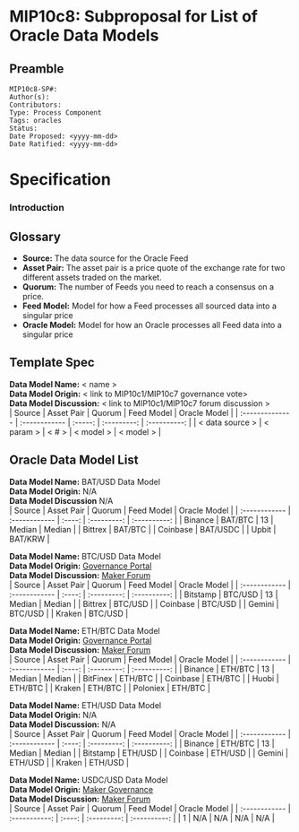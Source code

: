 # MIP10c8: Subproposal for List of Oracle Data Models

## Preamble
```
MIP10c8-SP#: 
Author(s):
Contributors:
Type: Process Component
Tags: oracles
Status:
Date Proposed: <yyyy-mm-dd>
Date Ratified: <yyyy-mm-dd>
```

# Specification

### Introduction

## Glossary

- **Source:** The data source for the Oracle Feed
- **Asset Pair:** The asset pair is a price quote of the exchange rate for two different assets traded on the market.
- **Quorum:** The number of Feeds you need to reach a consensus on a price.
- **Feed Model:**  Model for how a Feed processes all sourced data into a singular price
- **Oracle Model:** Model for how an Oracle processes all Feed data into a singular price

## Template Spec

**Data Model Name:** < name >   
**Data Model Origin:** < link to MIP10c1/MIP10c7 governance vote>   
**Data Model Discussion:** < link to MIP10c1/MIP10c7 forum discussion >   
|      Source     |  Asset Pair   |  Quorum | Feed Model  | Oracle Model |
| :-------------- | :------------ | :-----: | :---------: | :----------: |
| < data source > |   < param >   |  < # >  |  < model >  |  < model >   |


## Oracle Data Model List

**Data Model Name:** BAT/USD Data Model   
**Data Model Origin:** N/A   
**Data Model Discussion** N/A   
|    Source     |  Asset Pair   | Quorum | Feed Model  | Oracle Model |
| :------------ | :------------ | :----: | :---------: | :----------: |
|   Binance     |    BAT/BTC    |   13   |    Median   |    Median    |
|   Bittrex     |    BAT/BTC    |
|   Coinbase    |    BAT/USDC   |
|   Upbit       |    BAT/KRW    |

**Data Model Name:** BTC/USD Data Model   
**Data Model Origin:** [Governance Portal](https://vote.makerdao.com/polling-proposal/qmealoapl7e1yzabsobg9wckj3bs8hb8pgquc5jx7r8qpo)   
**Data Model Discussion:** [Maker Forum](https://forum.makerdao.com/t/proposal-btcusd-oracle-set-protocol-dydx/2011/14)   
|    Source     |  Asset Pair   | Quorum | Feed Model  | Oracle Model |
| :------------ | :------------ | :----: | :---------: | :----------: |
|   Bitstamp    |    BTC/USD    |   13   |    Median   |    Median    |
|   Bittrex     |    BTC/USD    | 
|   Coinbase    |    BTC/USD    |
|   Gemini      |    BTC/USD    |
|   Kraken      |    BTC/USD    |

**Data Model Name:** ETH/BTC Data Model   
**Data Model Origin:** [Governance Portal](https://vote.makerdao.com/polling-proposal/qmeymkw5rhenzsevpvnhequj9glvq6n5buzapyrvestcdg)   
**Data Model Discussion:** [Maker Forum](https://forum.makerdao.com/t/proposal-ethbtc-oracle-tbtc/2010/10)   
|    Source     |  Asset Pair   | Quorum | Feed Model  | Oracle Model |
| :------------ | :------------ | :----: | :---------: | :----------: |
|   Binance     |    ETH/BTC    |   13   |    Median   |    Median    |
|   BitFinex    |    ETH/BTC    |
|   Coinbase    |    ETH/BTC    |
|   Huobi       |    ETH/BTC    |
|   Kraken      |    ETH/BTC    |
|   Poloniex    |    ETH/BTC    | 

**Data Model Name:** ETH/USD Data Model   
**Data Model Origin:** N/A   
**Data Model Discussion:** N/A   
|    Source     |  Asset Pair   | Quorum | Feed Model  | Oracle Model |
| :------------ | :------------ | :----: | :---------: | :----------: |
|   Binance     |    ETH/BTC    |   13   |    Median   |    Median    |
|   Bitstamp    |    ETH/USD    |
|   Coinbase    |    ETH/USD    |
|   Gemini      |    ETH/USD    |
|   Kraken      |    ETH/USD    |


**Data Model Name:** USDC/USD Data Model   
**Data Model Origin:** [Maker Governance](https://vote.makerdao.com/executive-proposal/proposal-for-collateral-onboarding-of-usdc)   
**Data Model Discussion:** [Maker Forum](https://forum.makerdao.com/t/proposal-for-collateral-onboarding-of-usdc/1588)   
|    Source     |  Asset Pair   | Quorum | Feed Model  | Oracle Model |
| :------------ | :-----------: | :----: | :---------: | :----------: |
|      1        |      N/A      |   N/A  |     N/A     |      N/A     |
